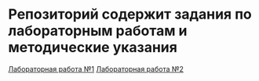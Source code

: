 # Репозиторий содержит задания по лабораторным работам и методические указания 

[Лабораторная работа №1](LWW1.pdf)
[Лабораторная работа №2](LWW2.pdf)
